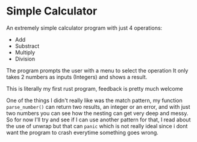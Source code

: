 # Simple Calculator

An extremely simple calculator program with just 4 operations:

* Add
* Substract
* Multiply
* Division

The program prompts the user with a menu to select the operation
It only takes 2 numbers as inputs (Integers) and shows a result.

This is literally my first rust program, feedback is pretty much welcome

One of the things I didn't really like was the match pattern, my function `parse_number()` can return two results, an integer or an error, and with just two numbers you can see how the nesting can get very deep and messy. So for now I'll try and see if I can use another pattern for that, I read about the use of unwrap but that can `panic` which is not really ideal since i dont want the program to crash everytime something goes wrong.
